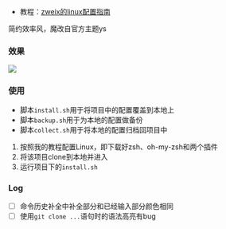 + 教程：[zweix的linux配置指南](https://github.com/zweix123/CS-notes/blob/master/Missing-Semester/Linux%E6%9C%BA%E5%99%A8%E9%85%8D%E7%BD%AE%E6%8C%87%E5%8D%97.md)

简约效率风，魔改自官方主题ys

### 效果

![](https://cdn.jsdelivr.net/gh/zweix123/linux-config@master/source/mine.png)

### 使用

+ 脚本`install.sh`用于将项目中的配置覆盖到本地上
+ 脚本`backup.sh`用于为本地的配置做备份
+ 脚本`collect.sh`用于将本地的配置归档回项目中

1. 按照我的教程配置Linux，即下载好zsh、oh-my-zsh和两个插件
2. 将该项目clone到本地并进入
3. 运行项目下的`install.sh`

### Log

+ [ ] 命令历史补全中补全部分和已经输入部分颜色相同
+ [ ] 使用`git clone ...`语句时的语法高亮有bug
